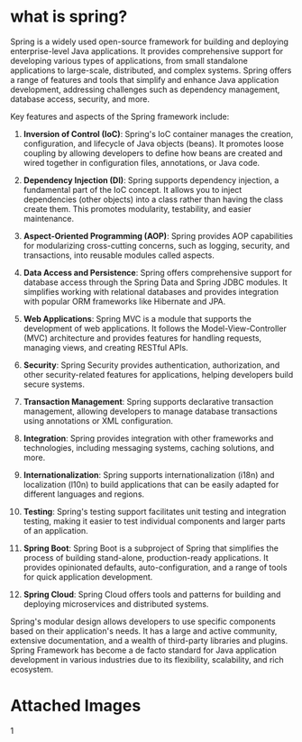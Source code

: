 # what is spring?
Spring is a widely used open-source framework for building and deploying enterprise-level Java applications. It provides comprehensive support for developing various types of applications, from small standalone applications to large-scale, distributed, and complex systems. Spring offers a range of features and tools that simplify and enhance Java application development, addressing challenges such as dependency management, database access, security, and more.

Key features and aspects of the Spring framework include:

1. **Inversion of Control (IoC)**: Spring's IoC container manages the creation, configuration, and lifecycle of Java objects (beans). It promotes loose coupling by allowing developers to define how beans are created and wired together in configuration files, annotations, or Java code.

2. **Dependency Injection (DI)**: Spring supports dependency injection, a fundamental part of the IoC concept. It allows you to inject dependencies (other objects) into a class rather than having the class create them. This promotes modularity, testability, and easier maintenance.

3. **Aspect-Oriented Programming (AOP)**: Spring provides AOP capabilities for modularizing cross-cutting concerns, such as logging, security, and transactions, into reusable modules called aspects.

4. **Data Access and Persistence**: Spring offers comprehensive support for database access through the Spring Data and Spring JDBC modules. It simplifies working with relational databases and provides integration with popular ORM frameworks like Hibernate and JPA.

5. **Web Applications**: Spring MVC is a module that supports the development of web applications. It follows the Model-View-Controller (MVC) architecture and provides features for handling requests, managing views, and creating RESTful APIs.

6. **Security**: Spring Security provides authentication, authorization, and other security-related features for applications, helping developers build secure systems.

7. **Transaction Management**: Spring supports declarative transaction management, allowing developers to manage database transactions using annotations or XML configuration.

8. **Integration**: Spring provides integration with other frameworks and technologies, including messaging systems, caching solutions, and more.

9. **Internationalization**: Spring supports internationalization (i18n) and localization (l10n) to build applications that can be easily adapted for different languages and regions.

10. **Testing**: Spring's testing support facilitates unit testing and integration testing, making it easier to test individual components and larger parts of an application.

11. **Spring Boot**: Spring Boot is a subproject of Spring that simplifies the process of building stand-alone, production-ready applications. It provides opinionated defaults, auto-configuration, and a range of tools for quick application development.

12. **Spring Cloud**: Spring Cloud offers tools and patterns for building and deploying microservices and distributed systems.

Spring's modular design allows developers to use specific components based on their application's needs. It has a large and active community, extensive documentation, and a wealth of third-party libraries and plugins. Spring Framework has become a de facto standard for Java application development in various industries due to its flexibility, scalability, and rich ecosystem.

# Attached Images
1[](images\spring\1-spring-and-jee.png)
